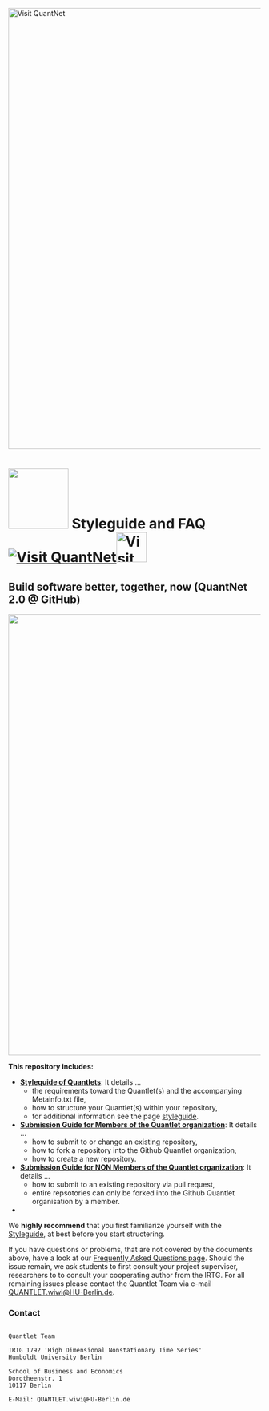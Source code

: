 
[<img src="https://github.com/QuantLet/Styleguide-and-FAQ/blob/master/pictures/banner.png" width="880" alt="Visit QuantNet">](http://quantlet.de/index.php?p=info)

# <img src="pictures/githublogo.png" width="120" /> **Styleguide and FAQ** [<img src="https://github.com/QuantLet/Styleguide-and-Validation-procedure/blob/master/pictures/qloqo.png" alt="Visit QuantNet">](http://quantlet.de/)[<img src="https://github.com/QuantLet/Styleguide-and-Validation-procedure/blob/master/pictures/QN2.png" width="60" alt="Visit QuantNet 2.0">](http://quantlet.de/d3/ia)


## Build software better, together, now (QuantNet 2.0 @ GitHub)
<img src="pictures/RapidPrototyping.png" width="880" />

__This repository includes:__
- [__Styleguide of Quantlets__](guidelines/Styleguide_Guide_GitHub.pdf): It details ...
	- the requirements toward the Quantlet(s) and the accompanying Metainfo.txt file,
	- how to structure your Quantlet(s) within your repository,
	- for additional information see the page [styleguide](Styleguide.md).
- [__Submission Guide for Members of the Quantlet organization__](guidelines/Submission_Guide_GitHub_Members.pdf): It details ...
	- how to submit to or change an existing repository,
	- how to fork a repository into the Github Quantlet organization,
	- how to create a new repository.
- [__Submission Guide for NON Members of the Quantlet organization__](guidelines/Submission_Guide_GitHub_Non_Members.pdf): It details ...
	- how to submit to an existing repository via pull request,
	- entire repsotories can only be forked into the Github Quantlet organisation by a member. 
- 

We **highly recommend** that you first familiarize yourself with the [Styleguide](guidelines/Styleguide_Guide_GitHub.pdf), at best before you start structering.

If you have questions or problems, that are not covered by the documents above, have a look at our [Frequently Asked Questions page](FAQ.md). Should the issue remain, we ask students to first consult your project superviser, researchers to to consult your cooperating author from the IRTG. For all remaining issues please contact the Quantlet Team via e-mail QUANTLET.wiwi@HU-Berlin.de.

### Contact
```

Quantlet Team 

IRTG 1792 'High Dimensional Nonstationary Time Series'
Humboldt University Berlin

School of Business and Economics
Dorotheenstr. 1
10117 Berlin

E-Mail: QUANTLET.wiwi@HU-Berlin.de
```
